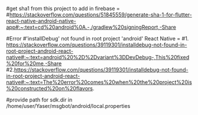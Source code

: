#get sha1 from this project to add in firebase = #https://stackoverflow.com/questions/51845559/generate-sha-1-for-flutter-react-native-android-native-app#:~:text=cd%20android%0A.-,/gradlew%20signingReport,-Share

#Error
#'installDebug' not found in root project 'android' React Native =
#1. https://stackoverflow.com/questions/39119301/installdebug-not-found-in-root-project-android-react-native#:~:text=android%20%2D%2Dvariant%3DDevDebug-,This%20fixed%20for%20me,-Share
#2.https://stackoverflow.com/questions/39119301/installdebug-not-found-in-root-project-android-react-native#:~:text=The%20error%20comes%20when%20the%20project%20is%20constructed%20on%20flavors.

#provide path for sdk.dir in /home/user/Yaser/msgbot/android/local.properties
